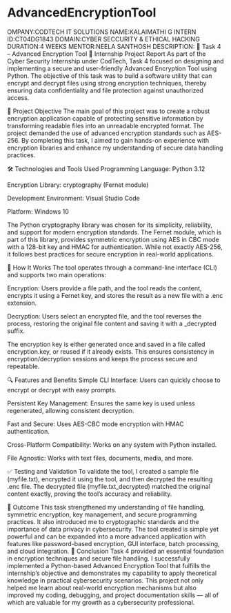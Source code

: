 # AdvancedEncryptionTool
OMPANY:CODTECH IT SOLUTIONS 
NAME:KALAIMATHI G
INTERN ID:CT04DG1843
DOMAIN:CYBER SECCURITY & ETHICAL HACKING 
DURATION:4 WEEKS MENTOR:NEELA SANTHOSH
DESCRIPTION: 🔐 Task 4 – Advanced Encryption Tool 📄 Internship Project Report As part of the Cyber Security Internship under CodTech, Task 4 focused on designing and implementing a secure and user-friendly Advanced Encryption Tool using Python. The objective of this task was to build a software utility that can encrypt and decrypt files using strong encryption techniques, thereby ensuring data confidentiality and file protection against unauthorized access.

🧩 Project Objective The main goal of this project was to create a robust encryption application capable of protecting sensitive information by transforming readable files into an unreadable encrypted format. The project demanded the use of advanced encryption standards such as AES-256. By completing this task, I aimed to gain hands-on experience with encryption libraries and enhance my understanding of secure data handling practices.

🛠️ Technologies and Tools Used Programming Language: Python 3.12

Encryption Library: cryptography (Fernet module)

Development Environment: Visual Studio Code

Platform: Windows 10

The Python cryptography library was chosen for its simplicity, reliability, and support for modern encryption standards. The Fernet module, which is part of this library, provides symmetric encryption using AES in CBC mode with a 128-bit key and HMAC for authentication. While not exactly AES-256, it follows best practices for secure encryption in real-world applications.

🔧 How It Works The tool operates through a command-line interface (CLI) and supports two main operations:

Encryption: Users provide a file path, and the tool reads the content, encrypts it using a Fernet key, and stores the result as a new file with a .enc extension.

Decryption: Users select an encrypted file, and the tool reverses the process, restoring the original file content and saving it with a _decrypted suffix.

The encryption key is either generated once and saved in a file called encryption.key, or reused if it already exists. This ensures consistency in encryption/decryption sessions and keeps the process secure and repeatable.

🔍 Features and Benefits Simple CLI Interface: Users can quickly choose to encrypt or decrypt with easy prompts.

Persistent Key Management: Ensures the same key is used unless regenerated, allowing consistent decryption.

Fast and Secure: Uses AES-CBC mode encryption with HMAC authentication.

Cross-Platform Compatibility: Works on any system with Python installed.

File Agnostic: Works with text files, documents, media, and more.

✅ Testing and Validation To validate the tool, I created a sample file (myfile.txt), encrypted it using the tool, and then decrypted the resulting .enc file. The decrypted file (myfile.txt_decrypted) matched the original content exactly, proving the tool’s accuracy and reliability.

📂 Outcome This task strengthened my understanding of file handling, symmetric encryption, key management, and secure programming practices. It also introduced me to cryptographic standards and the importance of data privacy in cybersecurity. The tool created is simple yet powerful and can be expanded into a more advanced application with features like password-based encryption, GUI interface, batch processing, and cloud integration. 📝 Conclusion Task 4 provided an essential foundation in encryption techniques and secure file handling. I successfully implemented a Python-based Advanced Encryption Tool that fulfills the internship’s objective and demonstrates my capability to apply theoretical knowledge in practical cybersecurity scenarios. This project not only helped me learn about real-world encryption mechanisms but also improved my coding, debugging, and project documentation skills — all of which are valuable for my growth as a cybersecurity professional.
